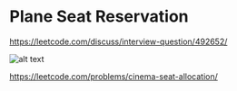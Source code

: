 # Plane Seat Reservation

https://leetcode.com/discuss/interview-question/492652/


![alt text](https://assets.leetcode.com/users/djha/image_1580248860.png "Description")

https://leetcode.com/problems/cinema-seat-allocation/